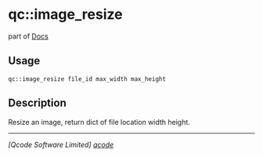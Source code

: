 qc::image_resize
================

part of [Docs](.)

Usage
-----
`qc::image_resize file_id max_width max_height`

Description
-----------
Resize an image, return dict of file location width height.

----------------------------------
*[Qcode Software Limited] [qcode]*

[qcode]: http://www.qcode.co.uk "Qcode Software"